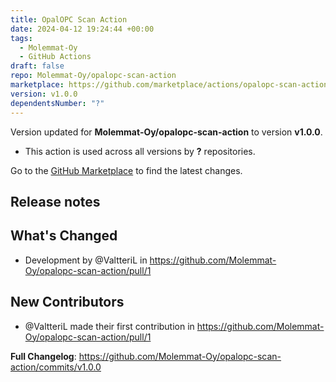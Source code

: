 ```yaml
---
title: OpalOPC Scan Action
date: 2024-04-12 19:24:44 +00:00
tags:
  - Molemmat-Oy
  - GitHub Actions
draft: false
repo: Molemmat-Oy/opalopc-scan-action
marketplace: https://github.com/marketplace/actions/opalopc-scan-action
version: v1.0.0
dependentsNumber: "?"
---
```



Version updated for **Molemmat-Oy/opalopc-scan-action** to version **v1.0.0**.
- This action is used across all versions by **?** repositories.

Go to the [GitHub Marketplace](https://github.com/marketplace/actions/opalopc-scan-action) to find the latest changes.

## Release notes

## What's Changed
* Development by @ValtteriL in https://github.com/Molemmat-Oy/opalopc-scan-action/pull/1

## New Contributors
* @ValtteriL made their first contribution in https://github.com/Molemmat-Oy/opalopc-scan-action/pull/1

**Full Changelog**: https://github.com/Molemmat-Oy/opalopc-scan-action/commits/v1.0.0
